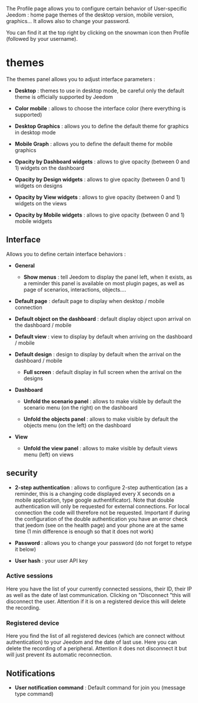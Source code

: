 The Profile page allows you to configure certain behavior of
User-specific Jeedom : home page themes of the
desktop version, mobile version, graphics… It allows
also to change your password.

You can find it at the top right by clicking on the snowman icon
then Profile (followed by your username).

themes
======

The themes panel allows you to adjust interface parameters :

-   **Desktop** : themes to use in desktop mode, be careful only the
    default theme is officially supported by Jeedom

-   **Color mobile** : allows to choose the interface color
    (here everything is supported)

-   **Desktop Graphics** : allows you to define the default theme for
    graphics in desktop mode

-   **Mobile Graph** : allows you to define the default theme for
    mobile graphics

-   **Opacity by Dashboard widgets** : allows to give opacity
    (between 0 and 1) widgets on the dashboard

-   **Opacity by Design widgets** : allows to give opacity
    (between 0 and 1) widgets on designs

-   **Opacity by View widgets** : allows to give opacity (between
    0 and 1) widgets on the views

-   **Opacity by Mobile widgets** : allows to give opacity
    (between 0 and 1) mobile widgets

Interface
---------

Allows you to define certain interface behaviors :

-   **General**

    -   **Show menus** : tell Jeedom to display the panel
        left, when it exists, as a reminder this panel is
        available on most plugin pages, as well as
        page of scenarios, interactions, objects….

-   **Default page** : default page to display when
    desktop / mobile connection

-   **Default object on the dashboard** : default display object
    upon arrival on the dashboard / mobile

-   **Default view** : view to display by default when arriving on
    the dashboard / mobile

-   **Default design** : design to display by default when
    the arrival on the dashboard / mobile

    -   **Full screen** : default display in full screen when
        the arrival on the designs

-   **Dashboard**

    -   **Unfold the scenario panel** : allows to make visible
        by default the scenario menu (on the right) on the dashboard

    -   **Unfold the objects panel** : allows to make visible by
        default the objects menu (on the left) on the dashboard

-   **View**

    -   **Unfold the view panel** : allows to make visible by
        default views menu (left) on views

security
--------

-   **2-step authentication** : allows to configure
    2-step authentication (as a reminder, this is a changing code
    displayed every X seconds on a mobile application, type
    google authentificator). Note that double authentication will only be requested for external connections. For local connection the code will therefore not be requested. Important if during the configuration of the double authentication you have an error check that jeedom (see on the health page) and your phone are at the same time (1 min difference is enough so that it does not work)

-   **Password** : allows you to change your password (do not
    forget to retype it below)

-   **User hash** : your user API key

### Active sessions

Here you have the list of your currently connected sessions, their ID,
their IP as well as the date of last communication. Clicking on
"Disconnect "this will disconnect the user. Attention if it is on
a registered device this will delete the recording.

### Registered device

Here you find the list of all registered devices (which are
connect without authentication) to your Jeedom and the date of
last use. Here you can delete the recording of a
peripheral. Attention it does not disconnect it but will just prevent
its automatic reconnection.

Notifications
-------------

-   **User notification command** : Default command for
    join you (message type command)
